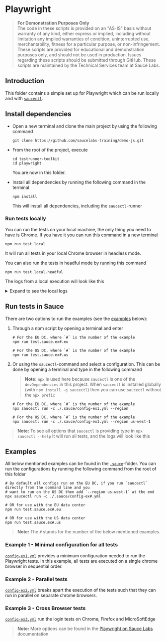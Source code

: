 # Playwright
> **For Demonstration Purposes Only**\
> The code in these scripts is provided on an "AS-IS" basis without warranty of any kind, either express or implied,
> including without limitation any implied warranties of condition, uninterrupted use, merchantability, fitness for a
> particular purpose, or non-infringement. These scripts are provided for educational and demonstration purposes only,
> and should not be used in production. Issues regarding these scripts should be submitted through GitHub. These scripts
> are maintained by the Technical Services team at Sauce Labs.

## Introduction
This folder contains a simple set up for Playwright which can be run locally and with
[`saucectl`](https://docs.saucelabs.com/testrunner-toolkit/index.html).

## Install dependencies
- Open a new terminal and clone the main project by using the following command

  `git clone https://github.com/saucelabs-training/demo-js.git`

- From the root of the project, execute

  ```shell
  cd testrunner-toolkit
  cd playwright
  ```

  You are now in this folder.
- Install all dependencies by running the following command in the terminal

  `npm install`

  This will install all dependencies, including the `saucectl`-runner

### Run tests locally
You can run the tests on your local machine, the only thing you need to have is Chrome. If you have it you can run this
command in a new terminal

    npm run test.local

It will run all tests in your local Chrome browser in headless mode.

You can also run the tests in headful mode by running this command

    npm run test.local.headful

The logs from a local execution will look like this

<details>
<summary>Expand to see the local logs</summary>

```shell
npx folio --param browserName=chromium --reporter=list

Running 25 tests using 4 workers

✓ Cart Summary page should validate that we can continue shopping (3s)
✓ Checkout - Complete should be able to test loading of login page (3s)
✓ Checkout - Personal info should validate we get an error if we don not provide all personal information (3s)
✓ Checkout - Summary should validate that we can continue shopping (3s)
✓ LoginPage should be able to test loading of login page (676ms)
✓ Cart Summary page should validate that we can go from the cart to the checkout page (1s)
✓ LoginPage should be able to login with a standard user (1s)
✓ Checkout - Personal info should validate that we can cancel the first checkout (4s)
✓ Checkout - Summary should validate that we can cancel checkout and go to the inventory page (2s)
✓ Cart Summary page should validate that a product can be removed from the cart (1s)
✓ LoginPage should not be able to login with a locked user (1s)
✓ Checkout - Summary should validate that we have 1 product in our checkout overview (904ms)
✓ Menu should be able to the swag items overview page (2s)
✓ Swag Item Details should validate that we can go back from the details to the inventory page (2s)
✓ Swag items list should validate that all products are present (2s)
✓ Menu should be able to open the about page (7s)
✓ Swag Item Details should validate that a product can be added to a cart (2s)
✓ Swag items list should validate that the details of a product can be opened (2s)
✓ Checkout - Personal info should be able to continue the checkout (2s)
✓ Swag items list should validate that a product can be added to the cart (1s)
✓ Swag Item Details should validate that a product can be removed from the cart (1s)
✓ Swag items list should validate that a product can be removed from the cart (1s)
✓ Swag items list should be able to open the cart summary page (920ms)
✓ Menu should be able to log out (1s)
✓ Menu should be able to clear the cart (1s)

25 passed (17s)

✨  Done in 21.10s.
```
</details>

## Run tests in Sauce
There are two options to run the examples (see the [examples](#examples) below):
1. Through a npm script by opening a terminal and enter

     ```shell
     # For the EU DC, where `#` is the number of the example
     npm run test.sauce.ex#.eu
     
     # For the US DC, where `#` is the number of the example
     npm run test.sauce.ex#.us
     ```

1. Or using the `saucectl`-command and select a configuration. This can be done by opening a terminal and type in the
   following command

   > **Note:** `npx` is used here because `saucectl` is one of the `devDependencies` in this project. When `saucectl`
   > is installed globally (with `npm install -g saucectl`) then you can use `saucectl` without the `npx prefix`
    ```shell
    # For the EU DC, where `#` is the number of the example
    npx saucectl run -c ./.sauce/config-ex1.yml --region
     
    # For the US DC, where `#` is the number of the example
    npx saucectl run -c ./.sauce/config-ex1.yml --region us-west-1
    ```

> **Note:** To see all options that `saucectl` is providing type in `npx saucectl --help`
It will run all tests, and the logs will look like this

## Examples
All below mentioned examples can be found in the [`.sauce`](./.sauce)-folder. You can run the configurations by running
the following command from the root of this folder

```shell
# By default all configs run on the EU DC, if you run `saucectl` directly from the command line and you
# want to run on the US DC then add `--region us-west-1` at the end
npx saucectl run -c ./.sauce/config-ex#.yml

# OR for use with the EU data center
npm run test.sauce.ex#.eu

# OR for use with the US data center
npm run test.sauce.ex#.us
```

> **Note:** The `#` stands for the number of the below mentioned examples.

### Example 1 - Minimal configuration for all tests
[`config-ex1.yml`](./.sauce/config-ex1.yml) provides a minimum configuration needed to run the Playwright tests. In this example, all tests are 
executed on a single chrome browser in sequential order.

### Example 2 - Parallel tests
[`config-ex2.yml`](./.sauce/config-ex2.yml) breaks apart the execution of the tests such that they can run in parallel on separate chrome browsers.

### Example 3 - Cross Browser tests
[`config-ex3.yml`](./.sauce/config-ex3.yml) run the login tests on Chrome, Firefox and MicroSoftEdge


> **Note:** More options can be found in the
> [Playwright on Sauce Labs](https://docs.saucelabs.com/web-apps/automated-testing/playwright) documentation 
